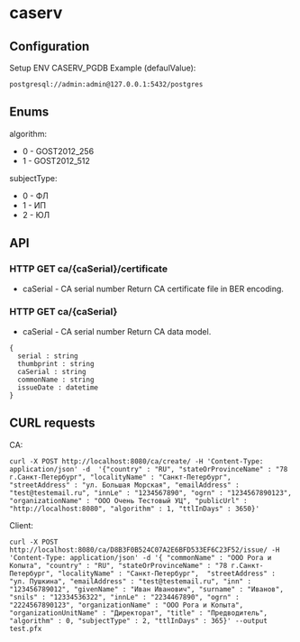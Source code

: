 # caserv

## Configuration
Setup ENV CASERV_PGDB
Example (defaulValue):
```
postgresql://admin:admin@127.0.0.1:5432/postgres
```

## Enums
algorithm:
- 0 - GOST2012_256
- 1 - GOST2012_512

subjectType:
- 0 - ФЛ
- 1 - ИП
- 2 - ЮЛ

## API

### HTTP GET ca/{caSerial}/certificate
- caSerial - CA serial number
Return CA certificate file in BER encoding.

### HTTP GET ca/{caSerial}
- caSerial - CA serial number
Return CA data model.
```
{
  serial : string
  thumbprint : string
  caSerial : string
  commonName : string
  issueDate : datetime
}

```


## CURL requests

CA:
```
curl -X POST http://localhost:8080/ca/create/ -H 'Content-Type: application/json' -d  '{"country" : "RU", "stateOrProvinceName" : "78 г.Санкт-Петербург", "localityName" : "Санкт-Петербург", "streetAddress" : "ул. Большая Морская", "emailAddress" : "test@testemail.ru", "innLe" : "1234567890", "ogrn" : "1234567890123", "organizationName" : "ООО Очень Тестовый УЦ", "publicUrl" : "http://localhost:8080", "algorithm" : 1, "ttlInDays" : 3650}'
```

Client:
```
curl -X POST http://localhost:8080/ca/D8B3F0B524C07A2E6BFD533EF6C23F52/issue/ -H 'Content-Type: application/json' -d '{ "commonName" : "ООО Рога и Копыта", "country" : "RU", "stateOrProvinceName" : "78 г.Санкт-Петербург", "localityName" : "Санкт-Петербург",  "streetAddress" : "ул. Пушкина", "emailAddress" : "test@testemail.ru", "inn" : "123456789012", "givenName" : "Иван Иванович", "surname" : "Иванов", "snils" : "12334536322", "innLe" : "2234467890", "ogrn" : "2224567890123", "organizationName" : "ООО Рога и Копыта", "organizationUnitName" : "Директорат", "title" : "Предводитель", "algorithm" : 0, "subjectType" : 2, "ttlInDays" : 365}' --output test.pfx
```